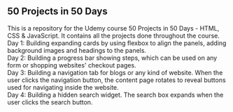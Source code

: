 50 Projects in 50 Days
---------------
This is a repository for the Udemy course 50 Projects in 50 Days - HTML, CSS & JavaScript. It contains all the projects done throughout the course. <br />
	Day 1: Building expanding cards by using flexbox to align the panels, adding background images and headings to the panels. <br />
	Day 2: Building a progress bar showing steps, which can be used on any form or shopping websites' checkout pages. <br />
	Day 3: Building a navigation tab for blogs or any kind of website. When the user clicks the navigation button, the content page rotates to reveal buttons used for navigating inside the website. <br />
	Day 4: Building a hidden search widget. The search box expands when the user clicks the search button.
